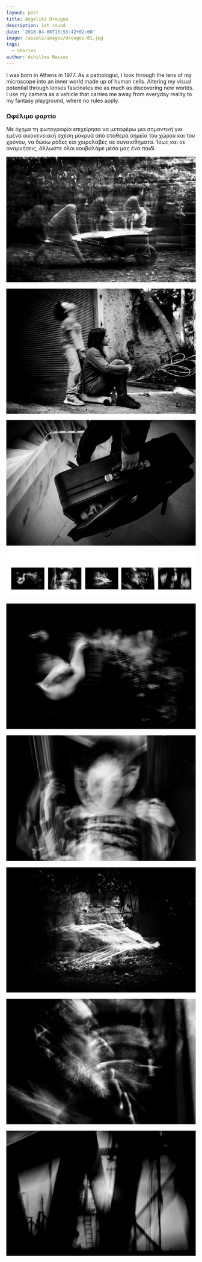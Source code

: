 ```yaml
---
layout: post
title: Angeliki Drougou
description: 1st round
date: '2018-04-06T13:53:42+02:00'
image: /assets/images/drougou-01.jpg
tags:
  - Stories
author: Achilles Nasios
---
```

I was born in Athens in 1977. As a pathologist, I look through the lens of my microscope into an inner world made up of human cells. Altering my visual potential through lenses fascinates me as much as discovering new worlds.  I use my camera as a vehicle that carries me away from everyday reality to my fantasy playground, where no rules apply.

### Ωφέλιμο φορτίο

Με όχημα τη φωτογραφία επιχείρησα να μεταφέρω μια σημαντική για εμένα οικογενειακή σχέση μακρυά από σταθερά σημεία του χώρου και του χρόνου, να δώσω ρόδες και χειρολαβές σε συναισθήματα. Ίσως και σε αναμνήσεις, άλλωστε όλοι κουβαλάμε μέσα μας ένα παιδί.

![null](/assets/images/drougou-01.jpg)

![null](/assets/images/drougou-02.jpg)

![null](/assets/images/drougou-03.jpg)

![null](/assets/images/drougou2-present.jpg#full)

![null](/assets/images/drougou2.1.jpg)

![null](/assets/images/drougou2.2.jpg)

![null](/assets/images/drougou2.3.jpg)

![null](/assets/images/drougou2.4.jpg)

![null](/assets/images/drougou2.5.jpg)
